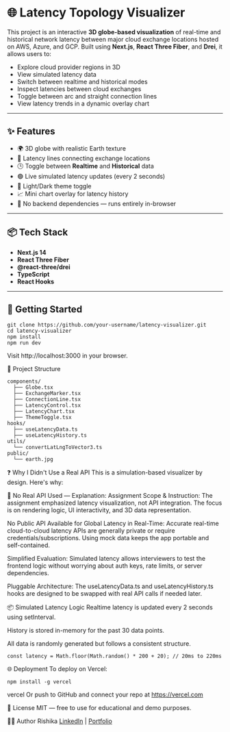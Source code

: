 # 🌐 Latency Topology Visualizer

This project is an interactive **3D globe-based visualization** of real-time and historical network latency between major cloud exchange locations hosted on AWS, Azure, and GCP. Built using **Next.js**, **React Three Fiber**, and **Drei**, it allows users to:

- Explore cloud provider regions in 3D
- View simulated latency data
- Switch between realtime and historical modes
- Inspect latencies between cloud exchanges
- Toggle between arc and straight connection lines
- View latency trends in a dynamic overlay chart

---

## ✨ Features

- 🌍 3D globe with realistic Earth texture
- 📡 Latency lines connecting exchange locations
- 🕒 Toggle between **Realtime** and **Historical** data
- 🟢 Live simulated latency updates (every 2 seconds)
- 🌙 Light/Dark theme toggle
- 📈 Mini chart overlay for latency history
- 🔌 No backend dependencies — runs entirely in-browser

---

## 📦 Tech Stack

- **Next.js 14**
- **React Three Fiber**
- **@react-three/drei**
- **TypeScript**
- **React Hooks**

---

## 🚀 Getting Started

```
git clone https://github.com/your-username/latency-visualizer.git
cd latency-visualizer
npm install
npm run dev
```
Visit http://localhost:3000 in your browser.

📝 Project Structure
```
components/
  ├── Globe.tsx
  ├── ExchangeMarker.tsx
  ├── ConnectionLine.tsx
  ├── LatencyControl.tsx
  ├── LatencyChart.tsx
  ├── ThemeToggle.tsx
hooks/
  ├── useLatencyData.ts
  ├── useLatencyHistory.ts
utils/
  └── convertLatLngToVector3.ts
public/
  └── earth.jpg
```

❓ Why I Didn't Use a Real API
This is a simulation-based visualizer by design. Here's why:

🚫 No Real API Used — Explanation:
Assignment Scope & Instruction:
The assignment emphasized latency visualization, not API integration. The focus is on rendering logic, UI interactivity, and 3D data representation.

No Public API Available for Global Latency in Real-Time:
Accurate real-time cloud-to-cloud latency APIs are generally private or require credentials/subscriptions. Using mock data keeps the app portable and self-contained.

Simplified Evaluation:
Simulated latency allows interviewers to test the frontend logic without worrying about auth keys, rate limits, or server dependencies.

Pluggable Architecture:
The useLatencyData.ts and useLatencyHistory.ts hooks are designed to be swapped with real API calls if needed later.

📦 Simulated Latency Logic
Realtime latency is updated every 2 seconds using setInterval.

History is stored in-memory for the past 30 data points.

All data is randomly generated but follows a consistent structure.

```
const latency = Math.floor(Math.random() * 200 + 20); // 20ms to 220ms
```
🌐 Deployment
To deploy on Vercel:

```
npm install -g vercel
```
vercel
Or push to GitHub and connect your repo at https://vercel.com

📄 License
MIT — free to use for educational and demo purposes.

🙋‍♀️ Author
Rishika
[LinkedIn](https://www.linkedin.com/in/rishika-rathore-rishika/)
|
[Portfolio]([https://your-portfolio.com](https://rishika-rathore-portfolio.netlify.app/))


